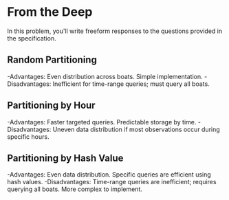 # From the Deep

In this problem, you'll write freeform responses to the questions provided in the specification.

## Random Partitioning

-Advantages: Even distribution across boats. Simple implementation.
-Disadvantages: Inefficient for time-range queries; must query all boats.

## Partitioning by Hour

-Advantages: Faster targeted queries. Predictable storage by time.
-Disadvantages: Uneven data distribution if most observations occur during specific hours.

## Partitioning by Hash Value

-Advantages: Even data distribution. Specific queries are efficient using hash values.
-Disadvantages: Time-range queries are inefficient; requires querying all boats. More complex to implement.
